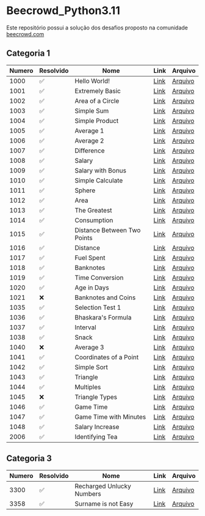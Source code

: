 # Beecrowd_Python3.11

  Este repositório possui a solução dos desafios proposto na comunidade [beecrowd.com](https://www.beecrowd.com.br/judge/en)

## Categoria 1

| Numero | Resolvido | Nome | Link | Arquivo |
|--------|-----------|------|------|---------|
| 1000 | :white_check_mark: | Hello World! | [Link](https://www.beecrowd.com.br/judge/en/problems/view/1000) | [Arquivo](categoria_1/1000_hello_world.py) |
| 1001 | :white_check_mark: | Extremely Basic | [Link](https://www.beecrowd.com.br/judge/en/problems/view/1001) | [Arquivo](categoria_1/1001_extremely_basic.py) |
| 1002 | :white_check_mark: | Area of a Circle | [Link](https://www.beecrowd.com.br/judge/en/problems/view/1002) | [Arquivo](categoria_1/1002_area_of_a_circle.py) |
| 1003 | :white_check_mark: | Simple Sum | [Link](https://www.beecrowd.com.br/judge/en/problems/view/1003) | [Arquivo](categoria_1/1003_simple_sum.py) |
| 1004 | :white_check_mark: | Simple Product | [Link](https://www.beecrowd.com.br/judge/en/problems/view/1004) | [Arquivo](categoria_1/1004_simple_product.py) |
| 1005 | :white_check_mark: | Average 1 | [Link](https://www.beecrowd.com.br/judge/en/problems/view/1005) | [Arquivo](categoria_1/1005_average_1.py) |
| 1006 | :white_check_mark: | Average 2 | [Link](https://www.beecrowd.com.br/judge/en/problems/view/1006) | [Arquivo](categoria_1/1006_average_2.py) |
| 1007 | :white_check_mark: | Difference | [Link](https://www.beecrowd.com.br/judge/en/problems/view/1007) | [Arquivo](categoria_1/1007_difference.py) |
| 1008 | :white_check_mark: | Salary | [Link](https://www.beecrowd.com.br/judge/en/problems/view/1008) | [Arquivo](categoria_1/1008_salary.py) |
| 1009 | :white_check_mark: | Salary with Bonus | [Link](https://www.beecrowd.com.br/judge/en/problems/view/1009) | [Arquivo](categoria_1/1009_salary_with_bonus.py) |
| 1010 | :white_check_mark: | Simple Calculate | [Link](https://www.beecrowd.com.br/judge/en/problems/view/1010) | [Arquivo](categoria_1/1010_simple_calculate.py) |
| 1011 | :white_check_mark: | Sphere | [Link](https://www.beecrowd.com.br/judge/en/problems/view/1011) | [Arquivo](categoria_1/1011_sphere.py) |
| 1012 | :white_check_mark: | Area | [Link](https://www.beecrowd.com.br/judge/en/problems/view/1012) | [Arquivo](categoria_1/1012_area.py) |
| 1013 | :white_check_mark: | The Greatest | [Link](https://www.beecrowd.com.br/judge/en/problems/view/1013) | [Arquivo](categoria_1/1013_the_greatest.py) |
| 1014 | :white_check_mark: | Consumption | [Link](https://www.beecrowd.com.br/judge/en/problems/view/1014) | [Arquivo](categoria_1/1014_consumption.py) |
| 1015 | :white_check_mark: | Distance Between Two Points | [Link](https://www.beecrowd.com.br/judge/en/problems/view/1015) | [Arquivo](categoria_1/1015_distance_between_two_points.py) |
| 1016 | :white_check_mark: | Distance | [Link](https://www.beecrowd.com.br/judge/en/problems/view/1016) | [Arquivo](categoria_1/1016_distance.py) |
| 1017 | :white_check_mark: | Fuel Spent | [Link](https://www.beecrowd.com.br/judge/en/problems/view/1017) | [Arquivo](categoria_1/1017_fuel_spent.py) |
| 1018 | :white_check_mark: | Banknotes | [Link](https://www.beecrowd.com.br/judge/en/problems/view/1018) | [Arquivo](categoria_1/1018_banknotes.py) |
| 1019 | :white_check_mark: | Time Conversion | [Link](https://www.beecrowd.com.br/judge/en/problems/view/1019) | [Arquivo](categoria_1/1019_time_conversion.py) |
| 1020 | :white_check_mark: | Age in Days | [Link](https://www.beecrowd.com.br/judge/en/problems/view/1020) | [Arquivo](categoria_1/1020_age_in_days.py) |
| 1021 | :x: | Banknotes and Coins | [Link](https://www.beecrowd.com.br/judge/en/problems/view/1021) | [Arquivo](categoria_1/in_1021_banknotes_and_coins.py) |
| 1035 | :white_check_mark: | Selection Test 1 | [Link](https://www.beecrowd.com.br/judge/en/problems/view/1035) | [Arquivo](categoria_1/1035_selection_test_1.py) |
| 1036 | :white_check_mark: | Bhaskara's Formula | [Link](https://www.beecrowd.com.br/judge/en/problems/view/1036) | [Arquivo](categoria_1/1036_bhaskaras_formula.py) |
| 1037 | :white_check_mark: | Interval | [Link](https://www.beecrowd.com.br/judge/en/problems/view/1037) | [Arquivo](categoria_1/1037_interval.py) |
| 1038 | :white_check_mark: | Snack | [Link](https://www.beecrowd.com.br/judge/en/problems/view/1038) | [Arquivo](categoria_1/1038_snack.py) |
| 1040 | :x: | Average 3 | [Link](https://www.beecrowd.com.br/judge/en/problems/view/1040) | [Arquivo](categoria_1/in_1040_average_3.py) |
| 1041 | :white_check_mark: | Coordinates of a Point | [Link](https://www.beecrowd.com.br/judge/en/problems/view/1041) | [Arquivo](categoria_1/1041_coordinates_of_a_point.py) |
| 1042 | :white_check_mark: | Simple Sort | [Link](https://www.beecrowd.com.br/judge/en/problems/view/1042) | [Arquivo](categoria_1/1042_simple_sort.py) |
| 1043 | :white_check_mark: | Triangle | [Link](https://www.beecrowd.com.br/judge/en/problems/view/1043) | [Arquivo](categoria_1/1043_triangle.py) |
| 1044 | :white_check_mark: | Multiples | [Link](https://www.beecrowd.com.br/judge/en/problems/view/1044) | [Arquivo](categoria_1/1044_multiples.py) |
| 1045 | :x: | Triangle Types | [Link](https://www.beecrowd.com.br/judge/en/problems/view/1045) | [Arquivo](categoria_1/in_1045_triangle_types.py) |
| 1046 | :white_check_mark: | Game Time | [Link](https://www.beecrowd.com.br/judge/en/problems/view/1046) | [Arquivo](categoria_1/1046_game_time.py) |
| 1047 | :white_check_mark: | Game Time with Minutes | [Link](https://www.beecrowd.com.br/judge/en/problems/view/1047) | [Arquivo](categoria_1/1047_game_time_with_minutes.py) |
| 1048 | :white_check_mark: | Salary Increase | [Link](https://www.beecrowd.com.br/judge/en/problems/view/1048) | [Arquivo](categoria_1/1048_salary_increase.py) |
| 2006 | :white_check_mark: | Identifying Tea | [Link](https://www.beecrowd.com.br/judge/en/problems/view/2006) | [Arquivo](categoria_1/2006_identifying_tea.py) |

## Categoria 3

| Numero | Resolvido | Nome | Link | Arquivo |
|--------|-----------|------|------|---------|
| 3300 | :white_check_mark: | Recharged Unlucky Numbers | [Link](https://www.beecrowd.com.br/judge/en/problems/view/3300) | [Arquivo](categoria_3/3300_recharged_unlucky_numbers.py) |
| 3358 | :white_check_mark: | Surname is not Easy | [Link](https://www.beecrowd.com.br/judge/en/problems/view/3358) | [Arquivo](categoria_3/3358_surname_is_not_easy.py) |
